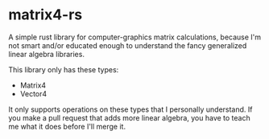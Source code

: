 # matrix4-rs

A simple rust library for computer-graphics matrix calculations, because I'm not
smart and/or educated enough to understand the fancy generalized linear algebra
libraries.

This library only has these types:

 * Matrix4
 * Vector4

It only supports operations on these types that I personally understand. If you
make a pull request that adds more linear algebra, you have to teach me what it
does before I'll merge it.
